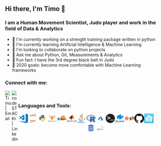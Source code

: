 ## Hi there, I'm Timo 👋

### I am a Human Movement Scientist, Judo player and work in the field of Data & Analytics
- 🔭 I'm currently working on a strength training package written in python
- 🌱 I'm currently learning Artificial Intelligence & Machine Learning
- 👯 I'm looking to collaborate on python projects
- 💬 Ask me about Python, Git, Measurements & Analytics
- 🥋 Fun fact: I have the 3rd degree black belt in Judo
- 🥅 2020 goals: become more comfortable with Machine Learning frameworks

### Connect with me:
[<img align="left" alt="Timo | Email" width="22px" src="https://cdn.jsdelivr.net/npm/simple-icons@3.4.0/icons/gmail.svg" />][email]
[<img align="left" alt="codeSTACKr | LinkedIn" width="22px" src="https://cdn.jsdelivr.net/npm/simple-icons@v3/icons/linkedin.svg" />][linkedin]

<br />

### Languages and Tools:
<img align="left" alt="Visual Studio Code" width="32px" src="https://raw.githubusercontent.com/github/explore/80688e429a7d4ef2fca1e82350fe8e3517d3494d/topics/visual-studio-code/visual-studio-code.png" />
<img align="left" alt="Jupyter Notebook" width="32px" src="https://raw.githubusercontent.com/github/explore/master/topics/jupyter-notebook/jupyter-notebook.png" />
<img align="left" alt="Python" width="32px" src="https://raw.githubusercontent.com/github/explore/master/topics/python/python.png" />
<img align="left" alt="TensorFlow" width="32px" src="https://raw.githubusercontent.com/github/explore/master/topics/tensorflow/tensorflow.png" />
<img align="left" alt="Scikit Learn" width="32px" src="https://raw.githubusercontent.com/github/explore/master/topics/scikit-learn/scikit-learn.png" />
<img align="left" alt="Matlab" width="32px" src="https://raw.githubusercontent.com/github/explore/master/topics/matlab/matlab.png" />
<img align="left" alt="Java" width="32px" src="https://raw.githubusercontent.com/github/explore/master/topics/java/java.png" />
<img align="left" alt="R" width="32px" src="https://raw.githubusercontent.com/github/explore/master/topics/r/r.png" />
<img align="left" alt="Azure" width="32px" src="https://raw.githubusercontent.com/github/explore/master/topics/azure/azure.png" />
<img align="left" alt="Bash" width="32px" src="https://raw.githubusercontent.com/github/explore/master/topics/terminal/terminal.png" />
<img align="left" alt="Docker" width="32px" src="https://raw.githubusercontent.com/github/explore/master/topics/docker/docker.png" />
<img align="left" alt="Git" width="32px" src="https://raw.githubusercontent.com/github/explore/80688e429a7d4ef2fca1e82350fe8e3517d3494d/topics/git/git.png" />
<img align="left" alt="GitHub" width="32px" src="https://raw.githubusercontent.com/github/explore/78df643247d429f6cc873026c0622819ad797942/topics/github/github.png" />
<img align="left" alt="Home-Assistant" width="32px" src="https://raw.githubusercontent.com/github/explore/master/topics/home-assistant/home-assistant.png" />
<img align="left" alt="SQL" width="32px" src="https://raw.githubusercontent.com/github/explore/80688e429a7d4ef2fca1e82350fe8e3517d3494d/topics/sql/sql.png" />
<img align="left" alt="MySQL" width="32px" src="https://raw.githubusercontent.com/github/explore/80688e429a7d4ef2fca1e82350fe8e3517d3494d/topics/mysql/mysql.png" />
<!--
**timolesterhuis/timolesterhuis** is a ✨ _special_ ✨ repository because its `README.md` (this file) appears on your GitHub profile.

Here are some ideas to get you started:

- 🔭 I’m currently working on ...
- 🌱 I’m currently learning ...
- 👯 I’m looking to collaborate on ...
- 🤔 I’m looking for help with ...
- 💬 Ask me about ...
- 📫 How to reach me: ...
- 😄 Pronouns: ...
- 🥋 Fun fact: ...
-->

[email]: mailto:timolesterhuis@gmail.com
[linkedin]: https://www.linkedin.com/in/tlesterhuis/

